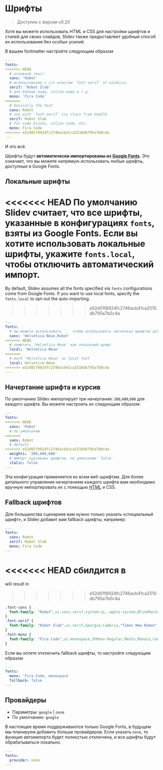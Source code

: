 # Шрифты

> Доступно с версии v0.20

Хотя вы можете использовать HTML и CSS для настройки шрифтов и стилей для своих слайдов, Slidev также предоставляет удобный способ их использования без особых усилий.

В вашем fontmatter настройте следующим образом

```yaml
---
fonts:
<<<<<<< HEAD
  # основной текст
  sans: 'Robot'
  # использование с css классом `font-serif` от windicss
  serif: 'Robot Slab'
  # для блоков кода, inline-кода и т.д.
  mono: 'Fira Code'
=======
  # basically the text
  sans: Robot
  # use with `font-serif` css class from UnoCSS
  serif: Robot Slab
  # for code blocks, inline code, etc.
  mono: Fira Code
>>>>>>> e52d01f8924fc2746acb41ca2510db795a7b0c4a
---
```

И это всё.

Шрифты будут **автоматически импортированы из [Google Fonts](https://fonts.google.com/)**. Это означает, что вы можете напрямую использовать любые шрифты, доступные в Google Fonts.

## Локальные шрифты

<<<<<<< HEAD
По умолчанию Slidev считает, что все шрифты, указанные в конфигурациях `fonts`, взяты из Google Fonts. Если вы хотите использовать локальные шрифты, укажите `fonts.local`, чтобы отключить автоматический импорт.
=======
By default, Slidev assumes all the fonts specified via `fonts` configurations come from Google Fonts. If you want to use local fonts, specify the `fonts.local` to opt-out the auto-importing.
>>>>>>> e52d01f8924fc2746acb41ca2510db795a7b0c4a

```yaml
---
fonts:
  # вы можете использовать `,` чтобы использовать несколько шрифтов для fallback'а (как font-family в css)
  sans: 'Helvetica Neue,Robot'
<<<<<<< HEAD
  # пометить 'Helvetica Neue' как локальный шрифт
  local: 'Helvetica Neue'
=======
  # mark 'Helvetica Neue' as local font
  local: Helvetica Neue
>>>>>>> e52d01f8924fc2746acb41ca2510db795a7b0c4a
---
```

## Начертание шрифта и курсив

По умолчанию Slidev импортирует три начертания: `200`,`400`,`600` для каждого шрифта. Вы можете настроить их следующим образом:

```yaml
---
fonts:
<<<<<<< HEAD
  sans: 'Robot'
  # по умолчанию
=======
  sans: Robot
  # default
>>>>>>> e52d01f8924fc2746acb41ca2510db795a7b0c4a
  weights: '200,400,600'
  # импорт курсивных шрифтов, по умолчанию `false`
  italic: false
---
```

Эта конфигурация применяется ко всем веб-шрифтам. Для более детального управления начертанием каждого шрифта вам необходимо вручную импортировать их с помощью [HTML](/custom/directory-structure.html#index-html) и CSS.

## Fallback шрифтов

Для большинства сценариев вам нужно только указать «специальный шрифт», и Slidev добавит вам fallback шрифты, например:

```yaml
---
fonts:
  sans: Robot
  serif: Robot Slab
  mono: Fira Code
---
```

<<<<<<< HEAD
сбилдится в
=======
will result in
>>>>>>> e52d01f8924fc2746acb41ca2510db795a7b0c4a

```css
.font-sans {
  font-family: "Robot",ui-sans-serif,system-ui,-apple-system,BlinkMacSystemFont,"Segoe UI",Roboto,"Helvetica Neue",Arial,"Noto Sans",sans-serif,"Apple Color Emoji","Segoe UI Emoji","Segoe UI Symbol","Noto Color Emoji";
}
.font-serif {
  font-family: "Robot Slab",ui-serif,Georgia,Cambria,"Times New Roman",Times,serif;
}
.font-mono {
  font-family: "Fira Code",ui-monospace,SFMono-Regular,Menlo,Monaco,Consolas,"Liberation Mono","Courier New",monospace;
}
```

Если вы хотите отключить fallback шрифты, то настройте следующим образом

```yaml
---
fonts:
  mono: 'Fira Code, monospace'
  fallback: false
---
```

## Провайдеры

- Параметры: `google` | `none`
- По умолчанию: `google`

В настоящее время поддерживаются только Google Fonts, в будущем мы планируем добавить больше провайдеров. Если указать `none`, то функция автоимпорта будет полностью отключена, и все шрифты будут обрабатываться локально.

```yaml
---
fonts:
  provider: none
---
```
